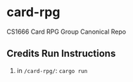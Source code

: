 # card-rpg
CS1666 Card RPG Group Canonical Repo

## Credits Run Instructions
1. in `/card-rpg/`: `cargo run`
